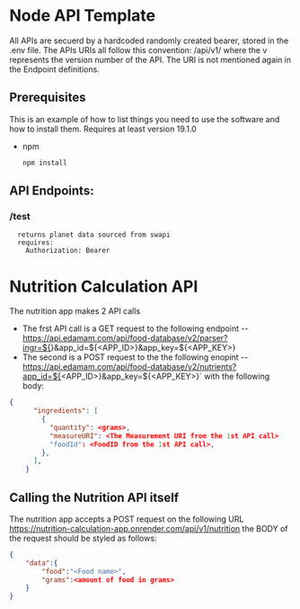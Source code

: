 # Node API Template

All APIs are secuerd by a hardcoded randomly created bearer, stored in the .env file.
The APIs URIs all follow this convention: /api/v1/ where the v represents the version number of the API. The URI is not mentioned again in the Endpoint definitions.

## Prerequisites

This is an example of how to list things you need to use the software and how to install them. Requires at least version 19.1.0

- npm
  ```sh
  npm install
  ```

## API Endpoints:

### /test

      returns planet data sourced from swapi
      requires:
        Authorization: Bearer

# Nutrition Calculation API

The nutrition app makes 2 API calls

- The frst API call is a GET request to the following endpoint
  -- https://api.edamam.com/api/food-database/v2/parser?ingr=${<food>}&app_id=${<APP_ID>}&app_key=${<APP_KEY>}
- The second is a POST request to the the following enopint
  --https://api.edamam.com/api/food-database/v2/nutrients?app_id=${<APP_ID>}&app_key=${<APP_KEY>}`
  with the following body:

```json
{
      "ingredients": [
        {
          "quantity": <grams>,
          "measureURI": <The Measurement URI from the 1st API call>
          "foodId": <FoodID from the 1st API call>,
        },
      ],
    }
```

## Calling the Nutrition API itself

The nutrition app accepts a POST request on the following URL
https://nutrition-calculation-app.onrender.com/api/v1/nutrition
the BODY of the request should be styled as follows:

```json
{
    "data":{
        "food":"<Food name>",
        "grams":<amount of food in grams>
    }
}
```
